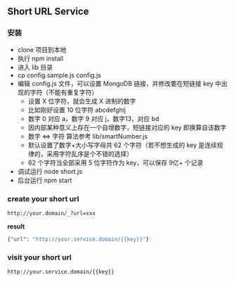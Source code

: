 ## Short URL Service

### 安装 

* clone 项目到本地
* 执行 npm install
* 进入 lib 目录
* cp config.sample.js config.js
* 编辑 config.js 文件，可以设置 MongoDB 链接，并修改要在短链接 key 中出现的字符（不能有重复字符）
    * 设置 X 位字符，就会生成 X 进制的数字
    * 比如刚好设置 10 位字符 abcdefghij
    * 数字 0 对应 a，数字 9 对应 j，数字13，对应 bd
    * 因内部某种意义上存在一个自增数字，短链接对应的 key 即换算自该数字
    * 数字 <=> 字符 算法参考 lib/smartNumber.js
    * 默认设置了数字+大小写字母共 62 个字符（若不想生成的 key 是连续规律的，采用字符乱序是个不错的选择）
    * 62 个字符当全部采用 5 位字符作为 key，可以保存 9亿+ 个记录
* 调试运行 node short.js
* 后台运行 npm start

### create your short url

```
http://your.domain/_?url=xxx
```

**result**

```json
{"url": "http://your.service.domain/{{key}}"}
```

### visit your short url

```
http://your.service.domain/{{key}}
```
